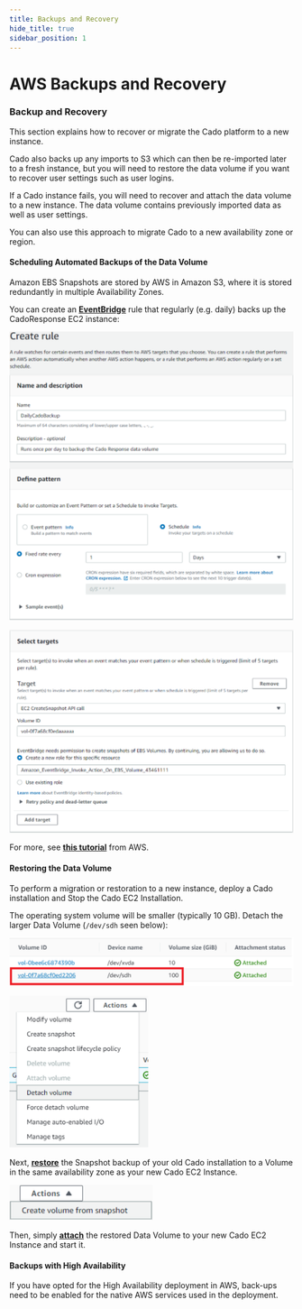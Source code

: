 ```yaml
---
title: Backups and Recovery
hide_title: true
sidebar_position: 1
---
```



# AWS Backups and Recovery

### Backup and Recovery
This section explains how to recover or migrate the Cado platform to a new instance.

Cado also backs up any imports to S3 which can then be re-imported later to a fresh instance, but you will need to restore the data volume if you want to recover user settings such as user logins.

If a Cado instance fails, you will need to recover and attach the data volume to a new instance. The data volume contains previously imported data as well as user settings.

You can also use this approach to migrate Cado to a new availability zone or region.

#### Scheduling Automated Backups of the Data Volume
Amazon EBS Snapshots are stored by AWS in Amazon S3, where it is stored redundantly in multiple Availability Zones.

You can create an **[EventBridge](https://us-west-2.console.aws.amazon.com/events/home)** rule that regularly (e.g. daily) backs up the CadoResponse EC2 instance:

![AWS Backup 1](/img/aws-backup-1.png)

![AWS Backup 2](/img/aws-backup-2.png)

For more, see **[this tutorial](https://docs.aws.amazon.com/eventbridge/latest/userguide/eb-scheduled-snapshot.html)** from AWS.

#### Restoring the Data Volume 
To perform a migration or restoration to a new instance, deploy a Cado installation and Stop the Cado EC2 Installation.

The operating system volume will be smaller (typically 10 GB). Detach the larger Data Volume (`/dev/sdh` seen below):

![AWS Backup 3](/img/aws-backup-3.png)

![AWS Backup 4](/img/aws-backup-4.png)

Next, **[restore](https://docs.aws.amazon.com/prescriptive-guidance/latest/backup-recovery/restore.html)** the Snapshot backup of your old Cado installation to a Volume in the same availability zone as your new Cado EC2 Instance.

![AWS Backup 5](/img/aws-backup-5.png)

Then, simply **[attach](https://docs.aws.amazon.com/AWSEC2/latest/UserGuide/ebs-attaching-volume.html)** the restored Data Volume to your new Cado EC2 Instance and start it.

#### Backups with High Availability
If you have opted for the High Availability deployment in AWS, back-ups need to be enabled for the native AWS services used in the deployment.
